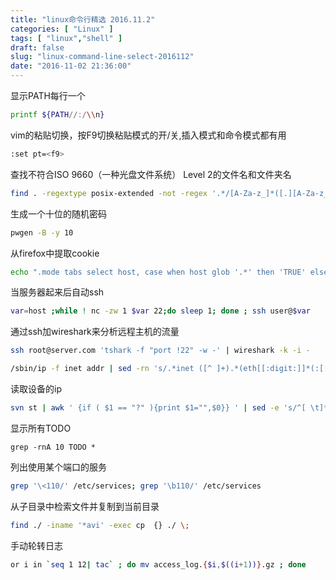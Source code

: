 ```yaml
---
title: "linux命令行精选 2016.11.2"
categories: [ "Linux" ]
tags: [ "linux","shell" ]
draft: false
slug: "linux-command-line-select-2016112"
date: "2016-11-02 21:36:00"
---
```


显示PATH每行一个

```bash
printf ${PATH//:/\\n}
```

vim的粘贴切换，按F9切换粘贴模式的开/关,插入模式和命令模式都有用

```bash
:set pt=<f9> 
```
查找不符合ISO 9660（一种光盘文件系统） Level 2的文件名和文件夹名


<!--more-->


```bash
find . -regextype posix-extended -not -regex '.*/[A-Za-z_]*([.][A-Za-z_]*)?' 
```
生成一个十位的随机密码

```bash
pwgen -B -y 10
```
从firefox中提取cookie

```bash
echo ".mode tabs select host, case when host glob '.*' then 'TRUE' else 'FALSE' end, path, case when isSecure then 'TRUE' else 'FALSE' end, expiry, name, value from moz_cookies;" | sqlite3 ~/.mozilla/firefox/*.default/cookies.sqlite
```

当服务器起来后自动ssh

```bash
var=host ;while ! nc -zw 1 $var 22;do sleep 1; done ; ssh user@$var
```

通过ssh加wireshark来分析远程主机的流量
```bash
ssh root@server.com 'tshark -f "port !22" -w -' | wireshark -k -i -
```

```bash
/sbin/ip -f inet addr | sed -rn 's/.*inet ([^ ]+).*(eth[[:digit:]]*(:[[:digit:]]+)?)/\2 \1/p' | column -t
```

读取设备的ip
```bash
svn st | awk ' {if ( $1 == "?" ){print $1="",$0}} ' | sed -e 's/^[ \t]*//' | sed 's/ /\\ /g' |  perl -ne '`svn add ${1}@` if /(.*)(@*)(.*)/'
```

显示所有TODO
```
grep -rnA 10 TODO *
```

列出使用某个端口的服务
```bash
grep '\<110/' /etc/services; grep '\b110/' /etc/services
```

从子目录中检索文件并复制到当前目录
```bash
find ./ -iname '*avi' -exec cp  {} ./ \;
```

手动轮转日志
```bash
or i in `seq 1 12| tac` ; do mv access_log.{$i,$((i+1))}.gz ; done
```

